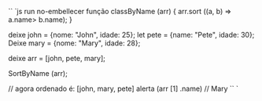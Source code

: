 `` `js run no-embellecer
função classByName (arr) {
arr.sort ((a, b) => a.name> b.name);
}

deixe john = {nome: "John", idade: 25};
let pete = {name: "Pete", idade: 30};
Deixe mary = {nome: "Mary", idade: 28};

deixe arr = [john, pete, mary];

SortByName (arr);

// agora ordenado é: [john, mary, pete]
alerta (arr [1] .name) // Mary
`` `

